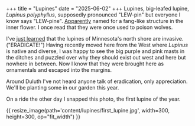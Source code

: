 +++
title = "Lupines"
date = "2025-06-02"
+++
Lupines, big-leafed lupine, *Lupinus polyphyllus*, supposedly pronounced
"LEW-pin" but everyone I know says "LEW-pine".
[Apparently](https://en.wiktionary.org/wiki/lupin#English) named for a
fang-like structure in the inner flower. I once read that they were once used
to poison wolves.

I've [just
learned](https://www.minnesotawildflowers.info/flower/large-leaved-lupine) that
the lupines of Minnesota's north shore are invasive. ("ERADICATE!")
Having recently moved here from the West where *Lupinus* is native and diverse,
I was happy to see the big purple and pink masts in the ditches and puzzled
over why they should exist out west and here but nowhere in between. Now I know
that they were brought here as ornamentals and escaped into the margins.

Around Duluth I've not heard anyone talk of eradication, only appreciation.
We'll be planting some in our garden this year.

On a ride the other day I snapped this photo, the first lupine of the year.

{{ resize_image(path='content/lupines/first_lupine.jpg', width=300, height=300, op="fit_width") }}
